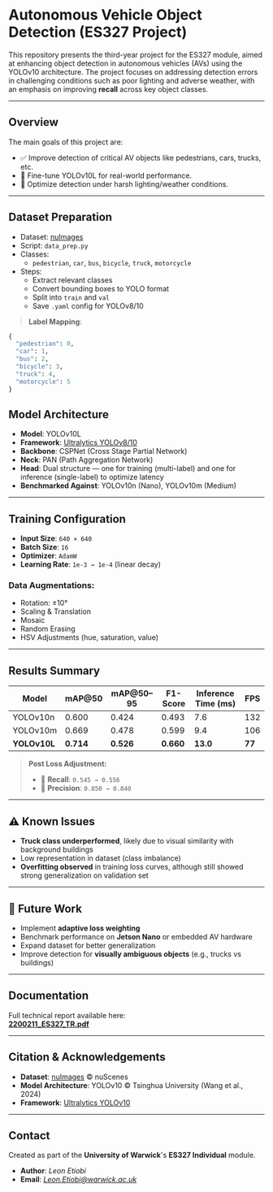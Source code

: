 # Autonomous Vehicle Object Detection (ES327 Project)

This repository presents the third-year project for the ES327 module, aimed at enhancing object detection in autonomous vehicles (AVs) using the YOLOv10 architecture. The project focuses on addressing detection errors in challenging conditions such as poor lighting and adverse weather, with an emphasis on improving **recall** across key object classes.

---

##  Overview

The main goals of this project are:

- ✅ Improve detection of critical AV objects like pedestrians, cars, trucks, etc.
- 🔁 Fine-tune YOLOv10L for real-world performance.
- 🧪 Optimize detection under harsh lighting/weather conditions.

---


## Dataset Preparation

- Dataset: [nuImages](https://www.nuscenes.org/nuimages)
- Script: `data_prep.py`
- Classes:
  - `pedestrian`, `car`, `bus`, `bicycle`, `truck`, `motorcycle`
- Steps:
  - Extract relevant classes
  - Convert bounding boxes to YOLO format
  - Split into `train` and `val`
  - Save `.yaml` config for YOLOv8/10

> **Label Mapping**:
```python
{
  "pedestrian": 0,
  "car": 1,
  "bus": 2,
  "bicycle": 3,
  "truck": 4,
  "motorcycle": 5
}
```

## Model Architecture

- **Model**: YOLOv10L  
- **Framework**: [Ultralytics YOLOv8/10](https://github.com/ultralytics/ultralytics)  
- **Backbone**: CSPNet (Cross Stage Partial Network)  
- **Neck**: PAN (Path Aggregation Network)  
- **Head**: Dual structure — one for training (multi-label) and one for inference (single-label) to optimize latency  
- **Benchmarked Against**: YOLOv10n (Nano), YOLOv10m (Medium)

---

## Training Configuration

- **Input Size**: `640 × 640`  
- **Batch Size**: `16`  
- **Optimizer**: `AdamW`  
- **Learning Rate**: `1e-3 → 1e-4` (linear decay)  

### Data Augmentations:
- Rotation: ±10°  
- Scaling & Translation  
- Mosaic  
- Random Erasing  
- HSV Adjustments (hue, saturation, value)

---

## Results Summary

| Model      | mAP@50 | mAP@50–95 | F1-Score | Inference Time (ms) | FPS |
|------------|--------|-----------|----------|----------------------|-----|
| YOLOv10n   | 0.600  | 0.424     | 0.493    | 7.6                  | 132 |
| YOLOv10m   | 0.669  | 0.478     | 0.599    | 9.4                  | 106 |
| **YOLOv10L** | **0.714**  | **0.526**     | **0.660**    | **13.0**                 | **77**  |

> **Post Loss Adjustment:**
> - 🔼 **Recall**: `0.545 → 0.556`  
> - 🔽 **Precision**: `0.850 → 0.840`

---

## ⚠️ Known Issues

-  **Truck class underperformed**, likely due to visual similarity with background buildings
  - Low representation in dataset (class imbalance)
-  **Overfitting observed** in training loss curves, although still showed strong generalization on validation set

---

## 🚀 Future Work

-  Implement **adaptive loss weighting**
- Benchmark performance on **Jetson Nano** or embedded AV hardware
- Expand dataset for better generalization
- Improve detection for **visually ambiguous objects** (e.g., trucks vs buildings)

---

## Documentation

 Full technical report available here:  
**[2200211_ES327_TR.pdf](2200211_ES327_TR.pdf)**

---

## Citation & Acknowledgements

- **Dataset**: [nuImages](https://www.nuscenes.org/nuimages) © nuScenes  
- **Model Architecture**: YOLOv10 © Tsinghua University (Wang et al., 2024)  
- **Framework**: [Ultralytics YOLOv10](https://github.com/ultralytics/ultralytics)

---

## Contact

Created as part of the **University of Warwick**'s **ES327 Individual** module.

- **Author**: *Leon Etiobi*  
- **Email**: *Leon.Etiobi@warwick.ac.uk*
